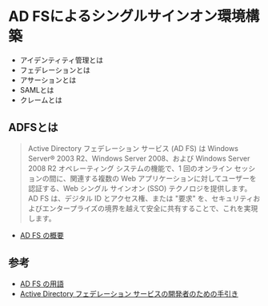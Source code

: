 # AD FSによるシングルサインオン環境構築

* アイデンティティ管理とは
* フェデレーションとは
* アサーションとは
* SAMLとは
* クレームとは

## ADFSとは

> Active Directory フェデレーション サービス (AD FS) は Windows Server® 2003 R2、Windows Server 2008、および Windows Server 2008 R2 オペレーティング システムの機能で、1 回のオンライン セッションの間に、関連する複数の Web アプリケーションに対してユーザーを認証する、Web シングル サインオン (SSO) テクノロジを提供します。AD FS は、デジタル ID とアクセス権、または "要求" を、セキュリティおよびエンタープライズの境界を越えて安全に共有することで、これを実現します。

* [AD FS の概要](http://technet.microsoft.com/ja-jp/library/cc755226.aspx)


## 参考

* [AD FS の用語](http://technet.microsoft.com/ja-jp/library/cc754236.aspx)
* [Active Directory フェデレーション サービスの開発者のための手引き](http://msdn.microsoft.com/ja-jp/magazine/cc163520.aspx)

